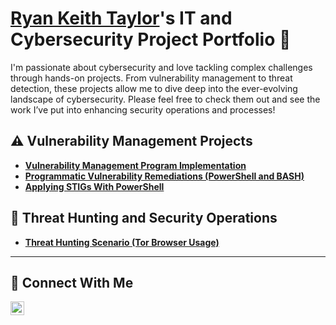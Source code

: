 # <a href="https://www.linkedin.com/in/ryan--taylor/">Ryan Keith Taylor</a>'s IT and Cybersecurity Project Portfolio 🔐

I'm passionate about cybersecurity and love tackling complex challenges through hands-on projects. From vulnerability management to threat detection, these projects allow me to dive deep into the ever-evolving landscape of cybersecurity. Please feel free to check them out and see the work I’ve put into enhancing security operations and processes!


## ⚠️ Vulnerability Management Projects

- **[Vulnerability Management Program Implementation](https://github.com/keithjr2500/vulnerability-management-program/blob/main/README.md)**
- **[Programmatic Vulnerability Remediations (PowerShell and BASH)](https://github.com/keithjr2500/programmatic-vulnerability-remediations/tree/main)**
- **[Applying STIGs With PowerShell](https://github.com/keithjr2500/STIGS-PowerShell)**

## 🚨 Threat Hunting and Security Operations

- **[Threat Hunting Scenario (Tor Browser Usage)](https://github.com/keithjr2500/threat-hunting-scenario-tor/tree/main)**

<hr/>

## 🤳 Connect With Me

[<img align="left" alt="___________ | LinkedIn" width="22px" src="https://cdn.jsdelivr.net/npm/simple-icons@v3/icons/linkedin.svg" />][linkedin]



[linkedin]: https://linkedin.com/in/ryan--taylor/

<!--
<img width="35" alt="image" src="https://github.com/user-attachments/assets/2f41c7cd-5ea8-4475-b451-a37161b6c3fb"> 
<img width="35" alt="image" src="https://github.com/user-attachments/assets/77649969-9910-4994-8b96-74a116cfb2a8">
-->
